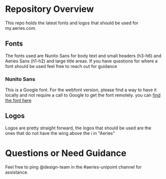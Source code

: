 # Repository Overview
This repo holds the latest fonts and logos that should be used for my.aeries.com.

## Fonts
The fonts used are Nunito Sans for body text and small headers (h3-h6) and Aeries Sans (h1-h2) and large title areas. If you have questions for where a font should be used feel free to reach out for guidance

### Nunito Sans
This is a Google font. For the webfont version, please find a way to have it locally and not require a call to Google to get the font remotely. you can [find the font here](https://fonts.google.com/specimen/Nunito+Sans?query=nunito)

## Logos 
Logos are pretty straight forward, the logos that should be used are the ones that do not have the wing above the i in "Aeries" 

# Questions or Need Guidance
Feel free to ping @design-team in the #aeries-unipoint channel for assistance.